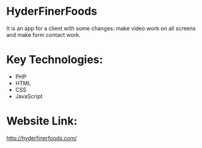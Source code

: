 # HyderFinerFoods

It is an app for a client with some changes: make video work on all screens and make form contact work.



# Key Technologies:
- PHP
- HTML
- CSS
- JavaScript

# Website Link:
http://hyderfinerfoods.com/


